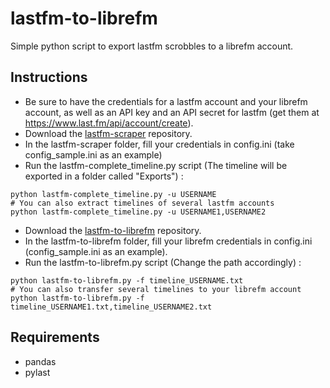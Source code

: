 # lastfm-to-librefm

Simple python script to export lastfm scrobbles to a librefm account.

## Instructions

- Be sure to have the credentials for a lastfm account and your librefm account, as well as an API key and an API secret for lastfm (get them at https://www.last.fm/api/account/create).
- Download the [lastfm-scraper](https://github.com/dbeley/lastfm-scraper) repository.
- In the lastfm-scraper folder, fill your credentials in config.ini (take config_sample.ini as an example)
- Run the lastfm-complete_timeline.py script (The timeline will be exported in a folder called "Exports") :

```
python lastfm-complete_timeline.py -u USERNAME
# You can also extract timelines of several lastfm accounts
python lastfm-complete_timeline.py -u USERNAME1,USERNAME2
```

- Download the [lastfm-to-librefm](https://github.com/dbeley/lastfm-to-librefm) repository.
- In the lastfm-to-librefm folder, fill your librefm credentials in config.ini (config_sample.ini as an example).
- Run the lastfm-to-librefm.py script (Change the path accordingly) :

```
python lastfm-to-librefm.py -f timeline_USERNAME.txt
# You can also transfer several timelines to your librefm account
python lastfm-to-librefm.py -f timeline_USERNAME1.txt,timeline_USERNAME2.txt
```

## Requirements

- pandas
- pylast
